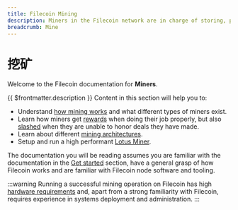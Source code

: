 ```yaml
---
title: Filecoin Mining
description: Miners in the Filecoin network are in charge of storing, providing content and issuing new blocks.
breadcrumb: Mine
---
```


# 挖矿

Welcome to the Filecoin documentation for **Miners**.

{{ $frontmatter.description }} Content in this section will help you to:

- Understand [how mining works](how-mining-works.md) and what different types of miners exist.
- Learn how miners get [rewards](mining-rewards.md) when doing their job properly, but also [slashed](slashing.md) when they are unable to honor deals they have made.
- Learn about different [mining architectures](mining-architectures.md).
- Setup and run a high performant [Lotus Miner](lotus/README.md).

The documentation you will be reading assumes you are familiar with the documentation in the [Get started](../get-started) section, have a general grasp of how Filecoin works and are familiar with Filecoin node software and tooling.

:::warning
Running a successful mining operation on Filecoin has high [hardware requirements](hardware-requirements.md) and, apart from a strong familiarity with Filecoin, requires experience in systems deployment and administration.
:::
